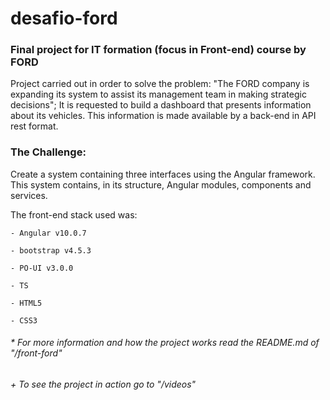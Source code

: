 # desafio-ford

### Final project for IT formation (focus in Front-end) course by FORD

Project carried out in order to solve the problem: "The FORD company is expanding its system to assist its management team in making strategic decisions";
It is requested to build a dashboard that presents information about its vehicles. This information is made available by a back-end in API rest format.

### The Challenge:
Create a system containing three interfaces using the Angular framework. This system contains, in its structure, Angular modules, components and services.

The front-end stack used was:

    - Angular v10.0.7

    - bootstrap v4.5.3

    - PO-UI v3.0.0

    - TS

    - HTML5

    - CSS3


###### * For more information and how the project works read the README.md of "/front-ford"
###### + To see the project in action go to "/videos"
